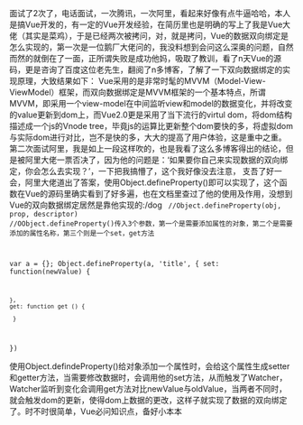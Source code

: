   面试了2次了，电话面试，一次腾讯，一次阿里，看起来好像有点牛逼哈哈，本人是搞Vue开发的，有一定的Vue开发经验，在简历里也是明确的写上了我是Vue大佬（其实是菜鸡），于是已经两次被拷问，对，就是拷问，Vue的数据双向绑定是怎么实现的，第一次是一位鹅厂大佬问的，我没料想到会问这么深奥的问题，自然而然的就倒在了一面，正所谓失败是成功他妈，吸取了教训，看了n天Vue的源码，更是咨询了百度这位老先生，翻阅了n多博客，了解了一下双向数据绑定的实现原理，大致结果如下：
  Vue采用的是非常时髦的MVVM（Model-View-ViewModel）框架，而双向数据绑定是MVVM框架的一个基本特点，所谓MVVM，即采用一个view-model在中间监听view和model的数据变化，并将改变的value更新到dom上，而Vue2.0更是采用了当下流行的virtul dom，将dom结构描述成一个js的Vnode tree，毕竟js的运算比更新整个dom要快的多，将虚拟dom与实际dom进行对比，岂不是快的多，大大的提高了用户体验，这是重中之重。
  第二次面试阿里，我是如上一段这样吹的，也是我看了这么多博客得出的结论，但是被阿里大佬一票否决了，因为他的问题是：‘如果要你自己来实现数据的双向绑定，你会怎么去实现？’，一下把我搞懵了，这个我好像没去注意， 支吾了好一会，阿里大佬道出了答案，使用Object.defineProperty()即可以实现了，这个函数在Vue的源码里确实看到了好多遍，也在文档里查过了他的使用及作用，没想到Vue的双向数据绑定居然是靠他实现的:/dog
<code>
  //Object.defineProperty(obj, prop, descriptor)
  //OObject.defineProperty()传入3个参数，第一个是需要添加属性的对象，第二个是需要添加的属性名称，第三个则是一个set，get方法
  
  var a = {};
  Object.defineProperty(a, 'title', {
    set: function(newValue) {
      
    },
    get: function get () {
        
     }
  })
</code>

使用Object.defindeProperty()给对象添加一个属性时，会给这个属性生成setter和getter方法，当需要修改数据时，会调用他的set方法，从而触发了Watcher，Watcher监听到变化会调用get方法对比newValue与oldValue，当两者不同时，就会触发dom的更新，使得dom上数据的更改，这样子就实现了数据的双向绑定了。时不时很简单，Vue必问知识点，备好小本本
